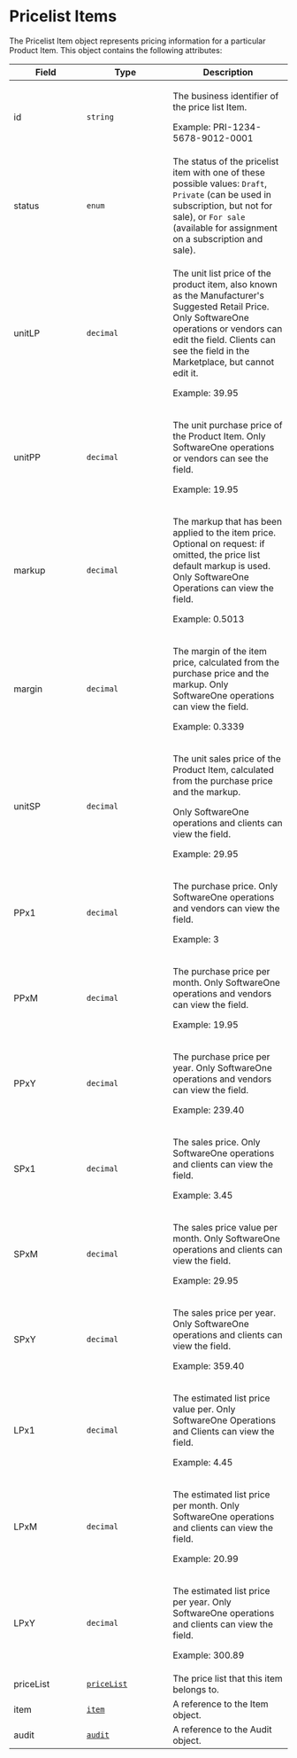# Pricelist Items

The Pricelist Item object represents pricing information for a particular Product Item. This object contains the following attributes:

<table><thead><tr><th width="116">Field</th><th width="140">Type</th><th>Description</th></tr></thead><tbody><tr><td>id</td><td><code>string</code></td><td><p>The business identifier of the price list Item. </p><p>Example: PRI-1234-5678-9012-0001</p></td></tr><tr><td>status</td><td><code>enum</code></td><td>The status of the pricelist item with one of these possible values: <code>Draft</code>, <code>Private</code> (can be used in subscription, but not for sale), or <code>For sale</code> (available for assignment on a subscription and sale).</td></tr><tr><td>unitLP</td><td><code>decimal</code></td><td><p>The unit list price of the product item, also known as the Manufacturer's Suggested Retail Price. Only SoftwareOne operations or vendors can edit the field. Clients can see the field in the Marketplace, but cannot edit it. </p><p>Example: 39.95</p></td></tr><tr><td>unitPP</td><td><code>decimal</code></td><td><p>The unit purchase price of the Product Item. Only SoftwareOne operations or vendors can see the field. </p><p>Example: 19.95</p></td></tr><tr><td>markup</td><td><code>decimal</code></td><td><p>The markup that has been applied to the item price. Optional on request: if omitted, the price list default markup is used. Only SoftwareOne Operations can view the field. </p><p>Example: 0.5013</p></td></tr><tr><td>margin</td><td><code>decimal</code></td><td><p>The margin of the item price, calculated from the purchase price and the markup. Only SoftwareOne operations can view the field.  </p><p>Example: 0.3339</p></td></tr><tr><td>unitSP</td><td><code>decimal</code></td><td><p>The unit sales price of the Product Item, calculated from the purchase price and the markup. </p><p>Only SoftwareOne operations and clients can view the field.  </p><p>Example: 29.95</p></td></tr><tr><td>PPx1</td><td><code>decimal</code></td><td><p>The purchase price. Only SoftwareOne operations and vendors can view the field. </p><p>Example: 3</p></td></tr><tr><td>PPxM</td><td><code>decimal</code></td><td><p>The purchase price per month. Only SoftwareOne operations and vendors can view the field. </p><p>Example: 19.95</p></td></tr><tr><td>PPxY</td><td><code>decimal</code></td><td><p>The purchase price per year. Only SoftwareOne operations and vendors can view the field. </p><p>Example: 239.40</p></td></tr><tr><td>SPx1</td><td><code>decimal</code></td><td><p>The sales price. Only SoftwareOne operations and clients can view the field. </p><p>Example: 3.45</p></td></tr><tr><td>SPxM</td><td><code>decimal</code></td><td><p>The sales price value per month. Only SoftwareOne operations and clients can view the field. </p><p>Example: 29.95</p></td></tr><tr><td>SPxY</td><td><code>decimal</code></td><td><p>The sales price per year. Only SoftwareOne operations and clients can view the field. </p><p>Example: 359.40</p></td></tr><tr><td>LPx1</td><td><code>decimal</code></td><td><p>The estimated list price value per. Only SoftwareOne Operations and Clients can view the field. </p><p>Example: 4.45</p></td></tr><tr><td>LPxM</td><td><code>decimal</code></td><td><p>The estimated list price per month. Only SoftwareOne operations and clients can view the field. </p><p>Example: 20.99</p></td></tr><tr><td>LPxY</td><td><code>decimal</code></td><td><p>The estimated list price per year. Only SoftwareOne operations and clients can view the field. </p><p>Example: 300.89</p></td></tr><tr><td>priceList</td><td><a href="../pricelists/"><code>priceList</code></a></td><td>The price list that this item belongs to.</td></tr><tr><td>item</td><td><a href="../items/"><code>item</code></a></td><td>A reference to the Item object.</td></tr><tr><td>audit</td><td><a href="../../common-api-objects/audit.md"><code>audit</code></a></td><td>A reference to the Audit object. </td></tr></tbody></table>
